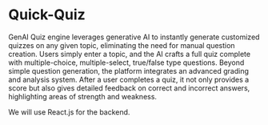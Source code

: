 # Quick-Quiz

GenAI Quiz engine leverages generative AI to instantly generate customized quizzes on any given topic, eliminating the need for manual question creation. Users simply enter a topic, and the AI crafts a full quiz complete with multiple-choice, multiple-select, true/false type questions. 
Beyond simple question generation, the platform integrates an advanced grading and analysis system. After a user completes a quiz, it not only provides a score but also gives detailed feedback on correct and incorrect answers, highlighting areas of strength and weakness.

We will use React.js for the backend.
